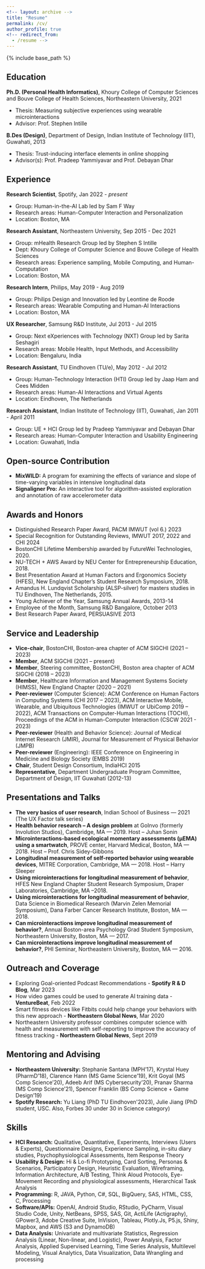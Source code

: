 ```yaml
---
<!-- layout: archive -->
title: "Resume"
permalink: /cv/
author_profile: true
<!-- redirect_from:
  - /resume -->
---
```


{% include base_path %}

Education
------
**Ph.D. (Personal Health Informatics)**, Khoury College of Computer Sciences and Bouve College of Health Sciences, Northeastern University, 2021
 * Thesis: Measuring subjective experiences using wearable microinteractions
 * Advisor: Prof. Stephen Intille

**B.Des (Design)**, Department of Design, Indian Institute of Technology (IIT), Guwahati, 2013
* Thesis: Trust-inducing interface elements in online shopping
* Advisor(s): Prof. Pradeep Yammiyavar and Prof. Debayan Dhar

Experience
------
**Research Scientist**, Spotify, Jan 2022 - *present*
 * Group: Human-in-the-AI Lab led by Sam F Way
 * Research areas: Human-Computer Interaction and Personalization
 * Location: Boston, MA

**Research Assistant**, Northeastern University, Sep 2015 - Dec 2021
 * Group: mHealth Research Group led by Stephen S Intille
 * Dept: Khoury College of Computer Science and Bouve College of Health Sciences
 * Research areas: Experience sampling, Mobile Computing, and Human-Computation
 * Location: Boston, MA
 
**Research Intern**, Philips, May 2019 - Aug 2019
 * Group: Philips Design and Innovation led by Leontine de Roode
 * Research areas: Wearable Computing and Human-AI Interactions
 * Location: Boston, MA
 
**UX Researcher**, Samsung R&D Institute, Jul 2013 - Jul 2015
 * Group: Next eXperiences with Technology (NXT) Group led by Sarita Seshagiri
 * Research areas: Mobile Health, Input Methods, and Accessibility
 * Location: Bengaluru, India

**Research Assistant**, TU Eindhoven (TU/e), May 2012 - Jul 2012
 * Group: Human-Technology Interaction (HTI) Group led by Jaap Ham and Cees Midden
 * Research areas: Human-AI Interactions and Virtual Agents
 * Location: Eindhoven, The Netherlands

**Research Assistant**, Indian Institute of Technology (IIT), Guwahati, Jan 2011 - April 2011
 * Group: UE + HCI Group led by Pradeep Yammiyavar and Debayan Dhar
 * Research areas: Human-Computer Interaction and Usability Engineering
 * Location: Guwahati, India
  
Open-source Contribution
------
* **MixWILD:** A program for examining the effects of variance and slope of time-varying variables in intensive longitudinal data
* **Signaligner Pro:** An interactive tool for algorithm-assisted exploration and annotation of raw accelerometer data

Awards and Honors
------
* Distinguished Research Paper Award, PACM IMWUT (vol 6.) 2023  
* Special Recognition for Outstanding Reviews, IMWUT 2017, 2022 and CHI 2024
* BostonCHI Lifetime Membership awarded by FutureWei Technologies, 2020.
* NU-TECH + AWS Award by NEU Center for Entrepreneurship Education, 2018.
* Best Presentation Award at Human Factors and Ergonomics Society (HFES), New England Chapter’s Student Research Symposium, 2018.
* Amandus H. Lundqvist Scholarship (ALSP-silver) for masters studies in TU Eindhoven, The Netherlands, 2015.
* Young Achiever of the Year, Samsung Annual Awards, 2013-14
* Employee of the Month, Samsung R&D Bangalore, October 2013
* Best Research Paper Award, PERSUASIVE 2013

Service and Leadership
------
* **Vice-chair**, BostonCHI, Boston-area chapter of ACM SIGCHI (2021 – 2023)
* **Member**, ACM SIGCHI (2021 – present)
* **Member**, Steering committee, BostonCHI, Boston area chapter of ACM SIGCHI (2018 – 2023)
* **Member**, Healthcare Information and Management Systems Society (HIMSS), New England Chapter (2020 – 2021)
* **Peer-reviewer** (Computer Science): ACM Conference on Human Factors in Computing Systems (CHI 2017 – 2023), ACM Interactive Mobile, Wearable, and Ubiquitous Technologies (IMWUT or UbiComp 2019 – 2022), ACM Transactions on Computer-Human Interactions (TOCHI),  Proceedings of the ACM in Human-Computer Interaction (CSCW 2021 - 2023)
* **Peer-reviewer** (Health and Behavior Science): Journal of Medical Internet Research (JMIR), Journal for Measurement of Physical Behavior (JMPB)
* **Peer-reviewer** (Engineering): IEEE Conference on Engineering in Medicine and Biology Society (EMBS 2019)
* **Chair**, Student Design Consortium, IndiaHCI 2015
* **Representative**, Department Undergraduate Program Committee, Department of Design, IIT Guwahati (2012-13)

Presentations and Talks
------
* **The very basics of user research**, Indian School of Business — 2021 (The UX Factor talk series)
* **Health behavior research – A design problem** at GoInvo (formerly Involution Studios), Cambridge, MA — 2019. Host – Juhan Sonin
* **Microinteractions-based ecological momentary assessments (μEMA) using a smartwatch**, PROVE center, Harvard Medical, Boston, MA — 2018. Host – Prof. Chris Sidey-Gibbons
* **Longitudinal measurement of self-reported behavior using wearable devices**, MITRE Corporation, Cambridge, MA — 2018. Host – Harry Sleeper
* **Using microinteractions for longitudinal measurement of behavior**, HFES New England Chapter Student Research Symposium, Draper Laboratories, Cambridge, MA –2018.
* **Using microinteractions for longitudinal measurement of behavior**, Data Science in Biomedical Research (Marvin Zelen Memorial Symposium), Dana Farber Cancer Research Institute, Boston, MA — 2018.
* **Can microinteractions improve longitudinal measurement of behavior?**, Annual Boston-area Psychology Grad Student Symposium, Northeastern University, Boston, MA — 2017.
* **Can microinteractions improve longitudinal measurement of behavior?**, PHI Seminar, Northeastern University, Boston, MA — 2016.

Outreach and Coverage
------
* Exploring Goal-oriented Podcast Recommendations - **Spotify R & D Blog**, Mar 2023
* How video games could be used to generate AI training data - **VentureBeat**, Feb 2022
* Smart fitness devices like Fitbits could help change your behaviors with this new approach - **Northeastern Global News**, Mar 2020
* Northeastern University professor combines computer science with health and measurement with self-reporting to improve the accuracy of fitness tracking - **Northeastern Global News**, Sept 2019

Mentoring and Advising
------
* **Northeastern University:** Stephanie Santana (MPH’17), Krystal Huey (PharmD’18), Clarence Hann (MS Game Science’19), Krit Goyal (MS Comp Science’20), Adeeb Arif (MS Cybersecurity’20), Pranav Sharma (MS Comp Science’21), Spencer Franklin (BS Comp Science + Game Design’19)
* **Spotify Research:** Yu Liang (PhD TU Eindhoven'2023), Julie Jiang (PhD student, USC. Also, Forbes 30 under 30 in Science category)

Skills
------
* **HCI Research:** Qualitative, Quantitative, Experiments, Interviews (Users & Experts), Questionnaire Designs, Experience Sampling, in-situ diary studies, Psychophysiological Assessments, Item Response Theory
* **Usability & Design:** Hi & Lo-fi Prototyping, Card Sorting, Personas & Scenarios, Participatory Design, Heuristic Evaluation, Wireframing, Information Architecture, A/B Testing, Think Aloud Protocols, Eye-Movement Recording and physiological assessments, Hierarchical Task Analysis
* **Programming:** R, JAVA, Python, C#, SQL, BigQuery, SAS, HTML, CSS, C, Processing
* **Software/APIs:** OpenAI, Android Studio, RStudio, PyCharm, Visual Studio Code, Unity, NetBeans, SPSS, SAS, Git, ActiLife (Actigraphy), GPower3, Adobe Creative Suite, InVision, Tableau, Plotly.Js, P5.js, Shiny, Mapbox, and AWS (S3 and DynamoDB)
* **Data Analysis:** Univariate and multivariate Statistics, Regression Analysis (Linear, Non-linear, and Logistic), Power Analysis, Factor Analysis, Applied Supervised Learning, Time Series Analysis, Multilevel Modeling, Visual Analytics, Data Visualization, Data Wrangling and processing
